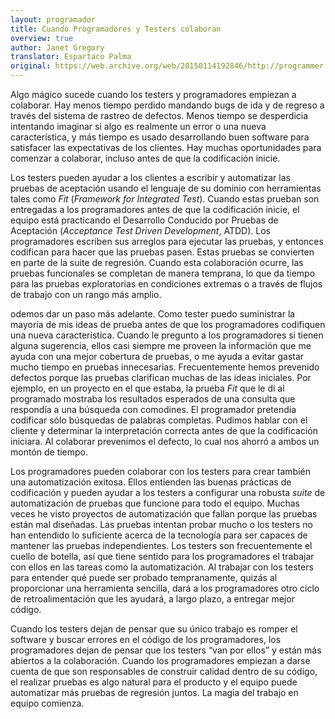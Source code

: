 ```yaml
---
layout: programador
title: Cuando Programadores y Testers colaboran
overview: true
author: Janet Gregory
translator: Espartaco Palma
original: https://web.archive.org/web/20150114192846/http://programmer.97things.oreilly.com/wiki/index.php/When_Programmers_and_Testers_Collaborate
---
```


Algo mágico sucede cuando los testers y programadores empiezan a
colaborar. Hay menos tiempo perdido mandando bugs de ida y de regreso a
través del sistema de rastreo de defectos. Menos tiempo se desperdicia
intentando imaginar si algo es realmente un error o una nueva
característica, y más tiempo es usado desarrollando buen software para
satisfacer las expectativas de los clientes. Hay muchas oportunidades
para comenzar a colaborar, incluso antes de que la codificación inicie.

Los testers pueden ayudar a los clientes a escribir y automatizar las
pruebas de aceptación usando el lenguaje de su dominio con herramientas
tales como _Fit_ (_Framework for Integrated Test_). Cuando estas prueban
son entregadas a los programadores antes de que la codificación inicie,
el equipo está practicando el Desarrollo Conducido por Pruebas de
Aceptación (_Acceptance Test Driven Development_, ATDD). Los
programadores escriben sus arreglos para ejecutar las pruebas, y
entonces codifican para hacer que las pruebas pasen. Estas pruebas se
convierten en parte de la suite de regresión. Cuando esta colaboración
ocurre, las pruebas funcionales se completan de manera temprana, lo que
da tiempo para las pruebas exploratorias en condiciones extremas o a
través de flujos de trabajo con un rango más amplio.

odemos dar un paso más adelante. Como tester puedo suministrar la
mayoría de mis ideas de prueba antes de que los programadores codifiquen
una nueva característica. Cuando le pregunto a los programadores si
tienen alguna sugerencia, ellos casi siempre me proveen la información
que me ayuda con una mejor cobertura de pruebas, o me ayuda a evitar
gastar mucho tiempo en pruebas innecesarias. Frecuentemente hemos
prevenido defectos porque las pruebas clarifican muchas de las ideas
iniciales. Por ejemplo, en un proyecto en el que estaba, la prueba _Fit_
que le di al programado mostraba los resultados esperados de una
consulta que respondía a una búsqueda con comodines. El programador
pretendía codificar sólo búsquedas de palabras completas. Pudimos hablar
con el cliente y determinar la interpretación correcta antes de que la
codificación iniciara. Al colaborar prevenimos el defecto, lo cual nos
ahorró a ambos un montón de tiempo.

Los programadores pueden colaborar con los testers para crear también
una automatización exitosa. Ellos entienden las buenas prácticas de
codificación y pueden ayudar a los testers a configurar una robusta
_suite_ de automatización de pruebas que funcione para todo el equipo.
Muchas veces he visto proyectos de automatización que fallan porque las
pruebas están mal diseñadas. Las pruebas intentan probar mucho o los
testers no han entendido lo suficiente acerca de la tecnología para ser
capaces de mantener las pruebas independientes. Los testers son
frecuentemente el cuello de botella, así que tiene sentido para los
programadores el trabajar con ellos en las tareas como la
automatización. Al trabajar con los testers para entender qué puede ser
probado tempranamente, quizás al proporcionar una herramienta sencilla,
dará a los programadores otro ciclo de retroalimentación que les
ayudará, a largo plazo, a entregar mejor código.

Cuando los testers dejan de pensar que su único trabajo es romper el
software y buscar errores en el código de los programadores, los
programadores dejan de pensar que los testers “van por ellos” y están
más abiertos a la colaboración. Cuando los programadores empiezan a
darse cuenta de que son responsables de construir calidad dentro de su
código, el realizar pruebas es algo natural para el producto y el equipo
puede automatizar más pruebas de regresión juntos. La magia del trabajo
en equipo comienza.
